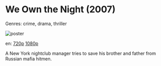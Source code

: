# We Own the Night (2007)

Genres: crime, drama, thriller

![poster](http://image.tmdb.org/t/p/w500/iUQdkZstEViwMgRjqrCu6uCfVjc.jpg)

en:
  [720p](magnet:?xt=urn:btih:12FF8071A3F1BEE7A88DAA8383E3DC006B7A195F&tr=udp://glotorrents.pw:6969/announce&tr=udp://tracker.opentrackr.org:1337/announce&tr=udp://torrent.gresille.org:80/announce&tr=udp://tracker.openbittorrent.com:80&tr=udp://tracker.coppersurfer.tk:6969&tr=udp://tracker.leechers-paradise.org:6969&tr=udp://p4p.arenabg.ch:1337&tr=udp://tracker.internetwarriors.net:1337)
  [1080p](magnet:?xt=urn:btih:DB1B9381886FA3A80BC69D64BBD6989AB91F9C0A&tr=udp://glotorrents.pw:6969/announce&tr=udp://tracker.opentrackr.org:1337/announce&tr=udp://torrent.gresille.org:80/announce&tr=udp://tracker.openbittorrent.com:80&tr=udp://tracker.coppersurfer.tk:6969&tr=udp://tracker.leechers-paradise.org:6969&tr=udp://p4p.arenabg.ch:1337&tr=udp://tracker.internetwarriors.net:1337)
  


A New York nightclub manager tries to save his brother and father from Russian mafia hitmen.